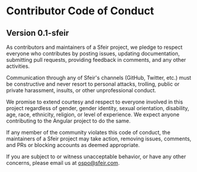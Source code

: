 # Contributor Code of Conduct
## Version 0.1-sfeir

As contributors and maintainers of a Sfeir project, we pledge to respect everyone who contributes by posting issues, updating documentation, submitting pull requests, providing feedback in comments, and any other activities.

Communication through any of Sfeir's channels (GitHub, Twitter, etc.) must be constructive and never resort to personal attacks, trolling, public or private harassment, insults, or other unprofessional conduct.

We promise to extend courtesy and respect to everyone involved in this project regardless of gender, gender identity, sexual orientation, disability, age, race, ethnicity, religion, or level of experience. We expect anyone contributing to the Angular project to do the same.

If any member of the community violates this code of conduct, the maintainers of a Sfeir project may take action, removing issues, comments, and PRs or blocking accounts as deemed appropriate.

If you are subject to or witness unacceptable behavior, or have any other concerns, please email us at [ospo@sfeir.com](mailto:ospo@sfeir.com).